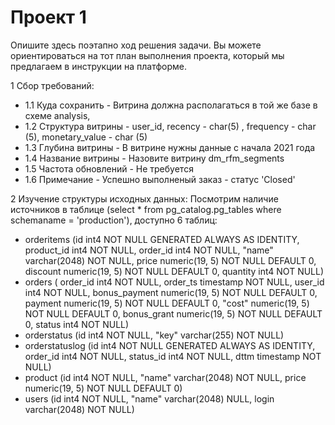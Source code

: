 # Проект 1
Опишите здесь поэтапно ход решения задачи. Вы можете ориентироваться на тот план выполнения проекта, который мы предлагаем в инструкции на платформе.

1 Сбор требований:
 - 1.1 Куда сохранить - Витрина должна располагаться в той же базе в схеме analysis,
 - 1.2 Структура витрины - user_id, recency - char(5) , frequency - char (5), monetary_value - char (5)
 - 1.3 Глубина витрины - В витрине нужны данные с начала 2021 года
 - 1.4 Название витрины - Назовите витрину dm_rfm_segments
 - 1.5 Частота обновлений - Не требуется
 - 1.6 Примечание - Успешно выполненый заказ - статус 'Closed'
 
2 Изучение структуры исходных данных: Посмотрим наличие источников в таблице (select * from pg_catalog.pg_tables where schemaname = 'production'), доступно 6 таблиц:
 - orderitems (id int4 NOT NULL GENERATED ALWAYS AS IDENTITY, product_id int4 NOT NULL, order_id int4 NOT NULL, "name" varchar(2048) NOT NULL, price numeric(19, 5) NOT NULL DEFAULT 0, discount numeric(19, 5) NOT NULL DEFAULT 0, quantity int4 NOT NULL)
 - orders (	order_id int4 NOT NULL, order_ts timestamp NOT NULL, user_id int4 NOT NULL, bonus_payment numeric(19, 5) NOT NULL DEFAULT 0, payment numeric(19, 5) NOT NULL DEFAULT 0, "cost" numeric(19, 5) NOT NULL DEFAULT 0, bonus_grant numeric(19, 5) NOT NULL DEFAULT 0, status int4 NOT NULL)
 - orderstatus (id int4 NOT NULL, "key" varchar(255) NOT NULL)
 - orderstatuslog (id int4 NOT NULL GENERATED ALWAYS AS IDENTITY, order_id int4 NOT NULL, status_id int4 NOT NULL, dttm timestamp NOT NULL)
 - product (id int4 NOT NULL, 	"name" varchar(2048) NOT NULL, price numeric(19, 5) NOT NULL DEFAULT 0)
 - users (id int4 NOT NULL, "name" varchar(2048) NULL, login varchar(2048) NOT NULL)
